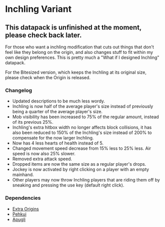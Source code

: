 # Inchling Variant
## This datapack is unfinished at the moment, please check back later.

For those who want a inchling modification that cuts out things that don't feel like they belong on the origin, and also changes stuff to fit within my own design preferences.
This is pretty much a "What if I designed Inchling" datapack.

For the Bitesized version, which keeps the Inchling at its original size, please check when the Origin is released.

### Changelog
- Updated descriptions to be much less wordy.
- Inchling is now half of the average player's size instead of previously being a quarter of the average player's size.
- Mob visibility has been increased to 75% of the regular amount, instead of its previous 25%.
- Inchling's extra hitbox width no longer affects block collisions, it has also been reduced to 150% of the Inchling's size instead of 200% to compensate for the now larger Inchling.
- Now has 4 less hearts of health instead of 5.
- Changed movement speed decrease from 15% less to 25% less. Air speed is now also 25% slower.
- Removed extra attack speed.
- Dropped items are now the same size as a regular player's drops.
- Jockey is now activated by right clicking on a player with an empty mainhand.
- Other players may now throw Inchling players that are riding them off by sneaking and pressing the use key (default right click).

### Dependencies
- [Extra Origins](https://modrinth.com/mod/extra-origins)
- [Pehkui](https://modrinth.com/mod/pehkui)
- [Apugli](https://modrinth.com/mod/apugli)
